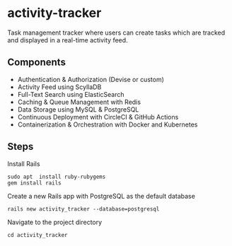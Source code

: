 # activity-tracker

Task management tracker where users can create tasks which are tracked and displayed in a real-time activity feed.

## Components

- Authentication & Authorization (Devise or custom)
- Activity Feed using ScyllaDB
- Full-Text Search using ElasticSearch
- Caching & Queue Management with Redis
- Data Storage using MySQL & PostgreSQL
- Continuous Deployment with CircleCI & GitHub Actions
- Containerization & Orchestration with Docker and Kubernetes

## Steps

Install Rails

```
sudo apt  install ruby-rubygems
gem install rails
```

Create a new Rails app with PostgreSQL as the default database

```
rails new activity_tracker --database=postgresql
```

Navigate to the project directory

```
cd activity_tracker
```
